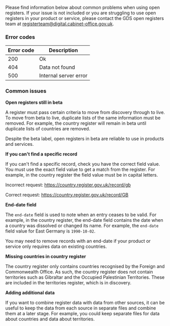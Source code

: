 Please find information below about common problems when using open registers. If your issue is not included or you are struggling to use open registers in your product or service, please contact the GDS open registers team at <a href="mailto:registerteam@digital.cabinet-office.gov.uk">registerteam@digital.cabinet-office.gov.uk</a>.

### Error codes

| Error code | Description           |
|------------|-----------------------|
| 200        | Ok                    |
| 404        | Data not found        |
| 500        | Internal server error |

### Common issues

**Open registers still in beta**

A register must pass certain criteria to move from discovery through to live. To move from beta to live, duplicate lists of the same information must be removed. For example, the country register will remain in beta until duplicate lists of countries are removed.  

Despite the beta label, open registers in beta are reliable to use in products and services.

**If you can't find a specific record**

If you can't find a specific record, check you have the correct field value. You must use the exact field value to get a match from the register. For example, in the country register the field value must be in capital letters.

Incorrect request: https://country.register.gov.uk/record/gb

Correct request: https://country.register.gov.uk/record/GB

**End-date field**

The `end-date` field is used to note when an entry ceases to be valid. For example, in the country register, the end-date field contains the date when a country was dissolved or changed its name. For example, the `end-date` field value for East Germany is `1990-10-02`.

You may need to remove records with an end-date if your product or service only requires data on existing countries.

**Missing countries in country register**

The country register only contains countries recognised by the Foreign and Commonwealth Office. As such, the country register does not contain territories such as Gibraltar and the Occupied Palestinian Territories. These are included in the territories register, which is in discovery.

**Adding additional data**

If you want to combine register data with data from other sources, it can be useful to keep the data from each source in separate files and combine them at a later stage. For example, you could keep separate files for data about countries and data about territories.
